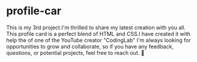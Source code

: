 # profile-car
This is my 3rd project.I'm thrilled to share my latest creation with you all. This profile card is a perfect blend of HTML and CSS.I have created it with help the of one of the YouTube creator "CodingLab" 
I'm always looking for opportunities to grow and collaborate, so if you have any feedback, questions, or potential projects, feel free to reach out. 🤝
